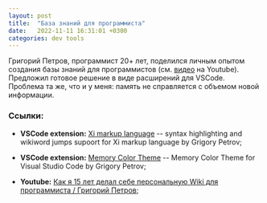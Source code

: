 ```yaml
---
layout: post
title:  "База знаний для программиста"
date:   2022-11-11 16:31:01 +0300
categories: dev tools
---
```


Григорий Петров, программист 20+ лет, поделился личным опытом создания базы знаний для программистов (см. [видео](https://youtu.be/q4Ftg63diDs) на Youtube). Предложил готовое решение в виде расширений для VSCode. Проблема та же, что и у меня: память не справляется с объемом новой информации.

### Ссылки:

- **VSCode extension:** [Xi markup language](https://marketplace.visualstudio.com/items?itemName=grigoryvp.language-xi) -- syntax highlighting and wikiword jumps supoort for Xi markup language by Grigory Petrov;

- **VSCode extension:** [Memory Color Theme](https://marketplace.visualstudio.com/items?itemName=grigoryvp.memory-theme) -- Memory Color Theme for Visual Studio Code by Grigory Petrov;

- **Youtube:** [Как я 15 лет делал себе персональную Wiki для программиста / Григорий Петров](https://youtu.be/q4Ftg63diDs);
